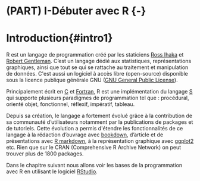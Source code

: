 # (PART) I-Débuter avec R {-}
# Introduction{#intro1} 

R est un langage de programmation créé par les staticiens [Ross Ihaka](https://en.wikipedia.org/wiki/Ross_Ihaka) et [Robert Gentleman](https://en.wikipedia.org/wiki/Robert_Gentleman_(statistician)).
C’est un langage dédié aux statistiques, représentations graphiques, ainsi que tout se qui se rattache au traitement et manipulation de données.  C'est aussi un logiciel à accès libre (open-source) disponible sous la licence publique générale GNU ([GNU General Public License](https://en.wikipedia.org/wiki/GNU_General_Public_License
)).

Principalement écrit en [C](https://en.wikipedia.org/wiki/C_(programming_language)) et [Fortran](https://en.wikipedia.org/wiki/Fortran), R est une implémentation du langage [S](https://en.wikipedia.org/wiki/S_(programming_language)) qui supporte plusieurs paradigmes de programmation tel que :  procédural, orienté objet, fonctionnel, réflexif, impératif, tableau.

Depuis sa création, le langage a fortement évolué grâce à la contribution de sa communauté d’utilisateurs notamment par la publications de packages et de tutoriels. Cette évolution a permis d'étendre les fonctionnalités de ce langage à la rédaction d’ouvrage avec [bookdown](https://bookdown.org/), d’article et de présentations avec [R markdown](https://rmarkdown.rstudio.com/), à la représentation graphique avec [ggplot2](https://ggplot2.tidyverse.org/reference/geom_bar.html) etc.
Rien que sur le CRAN (Comprehensive R Archive Network) on peut trouver plus de 1800 packages.

Dans le chapitre suivant nous allons voir les bases de la programmation avec R en utilisant le logiciel [RStudio](https://www.rstudio.com/).


